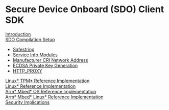 # Secure Device Onboard (SDO) Client SDK

[ Introduction ](docs/introduction.md) <br>
[  SDO Compilation Setup ](docs/setup.md)
- [ Safestring ](docs/setup.md#safestring) <br>
- [ Service Info Modules ](docs/setup.md#si_info_modules)
- [ Manufacturer CRI Network Address ](docs/setup.md#manuf_addr)
- [ ECDSA Private Key Generation ](docs/setup.md#ecdsa_priv)
- [ HTTP_PROXY ](docs/setup.md#http_proxy)

[ Linux* TPM* Reference Implementation ](docs/tpm.md) <br>
[ Linux* Reference Implementation ](docs/linux.md) <br>
[ Arm* Mbed* OS Reference Implementation ](docs/mbedos.md) <br>
[ Arm* Mbed* Linux* Reference Implementation ](docs/mbed_linux.md) <br>
[Security Implications](docs/security_implications.md)

